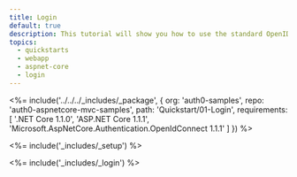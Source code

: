 ```yaml
---
title: Login
default: true
description: This tutorial will show you how to use the standard OpenID Connect middleware to add authentication to your web app.
topics:
  - quickstarts
  - webapp
  - aspnet-core
  - login
---
```


<%= include('../../../_includes/_package', {
  org: 'auth0-samples',
  repo: 'auth0-aspnetcore-mvc-samples',
  path: 'Quickstart/01-Login',
  requirements: [
    '.NET Core 1.1.0',
    'ASP.NET Core 1.1.1',
    'Microsoft.AspNetCore.Authentication.OpenIdConnect 1.1.1'
  ]
}) %>

<%= include('_includes/_setup') %>

<%= include('_includes/_login') %>
